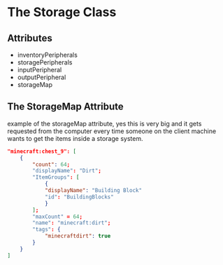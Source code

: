 # The Storage Class

## Attributes
- inventoryPeripherals
- storagePeripherals
- inputPeripheral
- outputPeripheral
- storageMap

## The StorageMap Attribute
example of the storageMap attribute, yes this is very big and it gets requested from the computer every time someone on the client machine wants
to get the items inside a storage system.
```json
"minecraft:chest_9": [
    {
        "count": 64;
        "displayName": "Dirt";
        "ItemGroups": [
            {
            "displayName": "Building Block"
            "id": "BuildingBlocks"
            }
        ];
        "maxCount" = 64;
        "name": "minecraft:dirt";
        "tags": {
            "minecraftdirt": true
        }
    }
]
```
